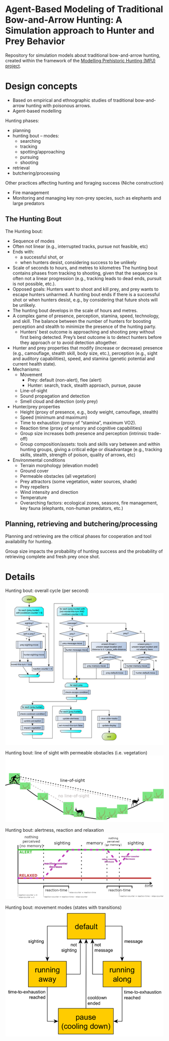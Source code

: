 # Agent-Based Modeling of Traditional Bow-and-Arrow Hunting: A Simulation approach to Hunter and Prey Behavior
Repository for simulation models about traditional bow-and-arrow hunting, created within the framework of the [Modelling Prehistoric Hunting (MPJ) project](https://mpj.uni-koeln.de/).

# Design concepts

- Based on empirical and ethnographic studies of traditional bow-and-arrow hunting with poisonous arrows.
- Agent-based modelling

Hunting phases: 
- planning 
- hunting bout – modes:
  - searching
  - tracking 
  - spotting/approaching 
  - pursuing 
  - shooting 
- retrieval  
- butchering/processing

Other practices affecting hunting and foraging success (Niche construction) 
- Fire management  
- Monitoring and managing key non-prey species, such as elephants and large predators

## The Hunting Bout

The Hunting bout:
- Sequence of modes
- Often not linear (e.g., interrupted tracks, pursue not feasible, etc)
- Ends with: 
  - a successful shot, or
  - when hunters desist, considering success to be unlikely 
- Scale of seconds to hours, and metres to kilometres
The hunting bout contains phases from tracking to shooting, given that the sequence is often not a linear progression (e.g., tracking leads to dead ends, pursuit is not possible, etc.).
- Opposed goals: Hunters want to shoot and kill prey, and prey wants to escape hunters unharmed.
A hunting bout ends if there is a successful shot or when hunters desist, e.g., by considering that future shots will be unlikely. 
- The hunting bout develops in the scale of hours and metres.
- A complex game of presence, perception, stamina, speed, technology, and skill. The balance between the number of hunters for boosting perception and stealth to minimize the presence of the hunting party.
  - Hunters’ best outcome is approaching and shooting prey without first being detected.
  Prey’s best outcome is to detect hunters before they approach or to avoid detection altogether.
- Hunter and prey properties that modify (increase or decrease) presence (e.g., camouflage, stealth skill, body size, etc.), perception (e.g., sight and auditory capabilities), speed, and stamina (genetic potential and current health state).  
- Mechanisms:
  - Movement
    - Prey: default (non-alert), flee (alert)
    - Hunter: search, track, stealth approach, pursue, pause 
  - Line-of-sight
  - Sound propagation and detection 
  - Smell cloud and detection (only prey)  
- Hunter/prey properties
  - Height (proxy of presence, e.g., body weight, camouflage, stealth)
  - Speed (minimum and maximum)
  - Time to exhaustion (proxy of “stamina”, maximum VO2).
  - Reaction time (proxy of sensory and cognitive capabilities)
  - Group size increases both presence and perception (intrinsic trade-off)
  - Group composition/assets: tools and skills vary between and within hunting groups, giving a critical edge or disadvantage (e.g., tracking skills, stealth, strength of poison, quality of arrows, etc)
- Environmental conditions
  - Terrain morphology (elevation model)
  - Ground cover
  - Permeable obstacles (all vegetation)
  - Prey attractors (some vegetation, water sources, shade)
  - Prey repellers
  - Wind intensity and direction
  - Temperature
  - Overarching factors: ecological zones, seasons, fire management, key fauna (elephants, non-human predators, etc.)

## Planning, retrieving and butchering/processing
Planning and retrieving are the critical phases for cooperation and tool availability for hunting.

Group size impacts the probability of hunting success and the probability of retrieving complete and fresh prey once shot.

# Details

Hunting bout: overall cycle (per second)
![Hunting bout: overall cycle (per second)](docs/behaviour-diagrams_cycle.png)

Hunting bout: line of sight with permeable obstacles (i.e. vegetation)
![Hunting bout: line of sight with permeable obstacles (i.e. vegetation)](docs/line-of-sight.png)

Hunting bout: alertness, reaction and relaxation
![Hunting bout: alertness, reaction and relaxation](docs/alertness.png)

Hunting bout: movement modes (states with transitions)
![Hunting bout: movement modes](docs/behaviour-diagrams-prey-state.png)
